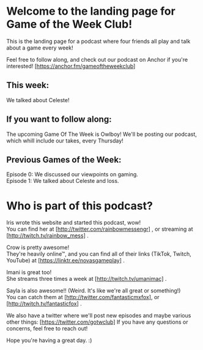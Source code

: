 # Welcome to the landing page for Game of the Week Club!

This is the landing page for a podcast where four friends all play and talk about a game every week!


Feel free to follow along, and check out our podcast on Anchor if you're interested! [https://anchor.fm/gameoftheweekclub]  

## This week:
We talked about Celeste!

## If you want to follow along:
The upcoming Game Of The Week is Owlboy! We'll be posting our podcast, which whill include our takes, every Thursday!

## Previous Games of the Week:
Episode 0: We discussed our viewpoints on gaming.  
Episode 1: We talked about Celeste and loss.


# Who is part of this podcast?  

Iris wrote this website and started this podcast, wow!  
You can find her at [http://twitter.com/rainbowmessengr] , or streaming at [http://twitch.tv/rainbow_mess] .  

Crow is pretty awesome!  
They're heavily online™, and you can find all of their links (TikTok, Twitch, YouTube) at [https://linktr.ee/novasgameplay] .  

Imani is great too!  
She streams three times a week at [http://twitch.tv/umanimac] .  

Sayla is also awesome!! (Weird. It's like we're all great or something!)  
You can catch them at [http://twitter.com/fantasticmxfox], or [http://twitch.tv/fantasticfox] .  



We also have a twitter where we'll post new episodes and maybe various other things: [https://twitter.com/gotwclub] If you have any questions or concerns, feel free to reach out!

Hope you're having a great day. :)
